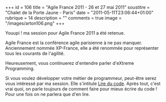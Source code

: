 +++
id = 106
title = "Agile France 2011 - 26 et 27 mai 2011"
soustitre = "Chalet de la Porte Jaune - Paris"
date = "2011-05-11T23:06:44+01:00"
rubrique = 14
description = ""
comments = true
image = "/images/arton106.png"
+++

<div class="chapo"></div>
Youupi ! ma session pour Agile France 2011 a été retenue.

Agile France est la conférence agile parisienne à ne pas manquer. Anciennement nommée XP-France, elle a été renommée pour représenter tous les courants de l'agilité.

Heureusement, vous continuerez d'entendre parler d'eXtreme Programming.

Si vous voulez développer votre métier de programmeur, peut-être serez vous intéressé par ma session. Elle s'intitule [Lire du code](http://conf.agile-france.org/sessions/4d8fa5704ff6f752660009f7). Après tout, c'est vrai quoi, on parle toujours de comment faire pour mieux écrire du code ! Pour une fois on ne parlera que d'en lire.